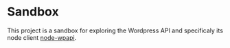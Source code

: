 Sandbox
=======

This project is a sandbox for exploring the Wordpress API and specificaly its node client [node-wpapi](http://wp-api.org/node-wpapi/).
